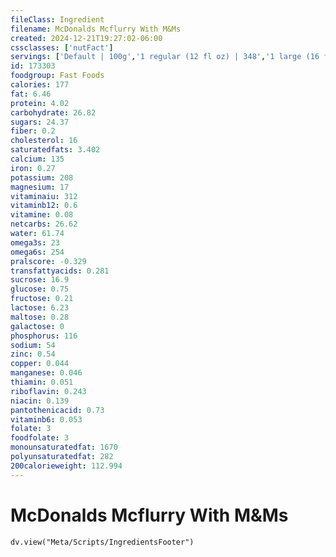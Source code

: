 ```yaml
---
fileClass: Ingredient
filename: McDonalds Mcflurry With M&Ms
created: 2024-12-21T19:27:02-06:00
cssclasses: ['nutFact']
servings: ['Default | 100g','1 regular (12 fl oz) | 348','1 large (16 fl oz) | 504']
id: 173303
foodgroup: Fast Foods
calories: 177
fat: 6.46
protein: 4.02
carbohydrate: 26.82
sugars: 24.37
fiber: 0.2
cholesterol: 16
saturatedfats: 3.402
calcium: 135
iron: 0.27
potassium: 208
magnesium: 17
vitaminaiu: 312
vitaminb12: 0.6
vitamine: 0.08
netcarbs: 26.62
water: 61.74
omega3s: 23
omega6s: 254
pralscore: -0.329
transfattyacids: 0.281
sucrose: 16.9
glucose: 0.75
fructose: 0.21
lactose: 6.23
maltose: 0.28
galactose: 0
phosphorus: 116
sodium: 54
zinc: 0.54
copper: 0.044
manganese: 0.046
thiamin: 0.051
riboflavin: 0.243
niacin: 0.139
pantothenicacid: 0.73
vitaminb6: 0.053
folate: 3
foodfolate: 3
monounsaturatedfat: 1670
polyunsaturatedfat: 282
200calorieweight: 112.994
---
```


# McDonalds Mcflurry With M&Ms

```dataviewjs
dv.view("Meta/Scripts/IngredientsFooter")
```